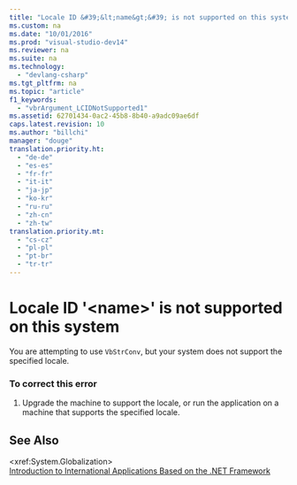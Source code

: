 ```yaml
---
title: "Locale ID &#39;&lt;name&gt;&#39; is not supported on this system"
ms.custom: na
ms.date: "10/01/2016"
ms.prod: "visual-studio-dev14"
ms.reviewer: na
ms.suite: na
ms.technology: 
  - "devlang-csharp"
ms.tgt_pltfrm: na
ms.topic: "article"
f1_keywords: 
  - "vbrArgument_LCIDNotSupported1"
ms.assetid: 62701434-0ac2-45b8-8b40-a9adc09ae6df
caps.latest.revision: 10
ms.author: "billchi"
manager: "douge"
translation.priority.ht: 
  - "de-de"
  - "es-es"
  - "fr-fr"
  - "it-it"
  - "ja-jp"
  - "ko-kr"
  - "ru-ru"
  - "zh-cn"
  - "zh-tw"
translation.priority.mt: 
  - "cs-cz"
  - "pl-pl"
  - "pt-br"
  - "tr-tr"
---
```

# Locale ID &#39;&lt;name&gt;&#39; is not supported on this system
You are attempting to use `VbStrConv`, but your system does not support the specified locale.  
  
### To correct this error  
  
1.  Upgrade the machine to support the locale, or run the application on a machine that supports the specified locale.  
  
## See Also  
 \<xref:System.Globalization>   
 [Introduction to International Applications Based on the .NET Framework](../VS_IDE/introduction-to-international-applications-based-on-the-.net-framework.md)